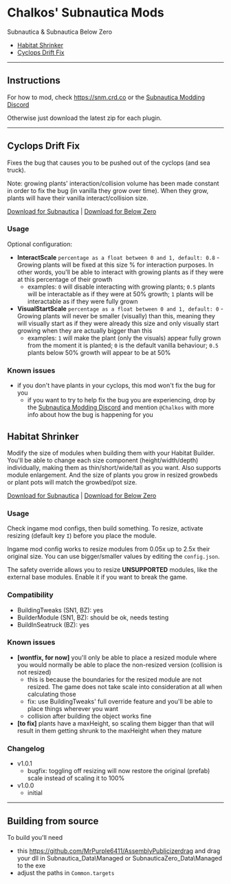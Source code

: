 # Chalkos' Subnautica Mods

Subnautica & Subnautica Below Zero
- [Habitat Shrinker](#habitat-shrinker)
- [Cyclops Drift Fix](#cyclops-drift-fix)

---------------------------------------------------

## Instructions

For how to mod, check https://snm.crd.co or the [Subnautica Modding Discord](https://discord.com/invite/UpWuWwq)

Otherwise just download the latest zip for each plugin.

---------------------------------------------------

## Cyclops Drift Fix

Fixes the bug that causes you to be pushed out of the cyclops (and sea truck).

Note: growing plants' interaction/collision volume has been made constant in order to fix the bug (in vanilla they grow over time). When they grow, plants will have their vanilla interact/collision size.

[Download for Subnautica](https://github.com/chalkos/Chalkos-Subnautica-Mods/releases/download/1/CyclopsDriftFix_SN1_v1.0.0.zip)
|
[Download for Below Zero](https://github.com/chalkos/Chalkos-Subnautica-Mods/releases/download/1/CyclopsDriftFix_BZ_v1.0.0.zip)

### Usage

Optional configuration:
* **InteractScale** `percentage as a float between 0 and 1, default: 0.8` - Growing plants will be fixed at this size % for interaction purposes. In other words, you'll be able to interact with growing plants as if they were at this percentage of their growth
  * examples: `0` will disable interacting with growing plants; `0.5` plants will be interactable as if they were at 50% growth; `1` plants will be interactable as if they were fully grown
* **VisualStartScale** `percentage as a float between 0 and 1, default: 0` - Growing plants will never be smaller (visually) than this, meaning they will visually start as if they were already this size and only visually start growing when they are actually bigger than this
  * examples: `1` will make the plant (only the visuals) appear fully grown from the moment it is planted; `0` is the default vanilla behaviour; `0.5` plants below 50% growth will appear to be at 50%

### Known issues

- if you don't have plants in your cyclops, this mod won't fix the bug for you
  - if you want to try to help fix the bug you are experiencing, drop by the [Subnautica Modding Discord](https://discord.com/invite/UpWuWwq) and mention `@Chalkos` with more info about how the bug is happening for you

## Habitat Shrinker

Modify the size of modules when building them with your Habitat Builder. You'll be able to change each size component (height/width/depth) individually, making them as thin/short/wide/tall as you want. Also supports module enlargement. And the size of plants you grow in resized growbeds or plant pots will match the growbed/pot size.

[Download for Subnautica](https://github.com/chalkos/Chalkos-Subnautica-Mods/releases/download/1/HabitatShrinker_SN1_v1.0.1.zip)
|
[Download for Below Zero](https://github.com/chalkos/Chalkos-Subnautica-Mods/releases/download/1/HabitatShrinker_BZ_v1.0.1.zip)

### Usage

Check ingame mod configs, then build something.
To resize, activate resizing (default key `I`) before you place the module.

Ingame mod config works to resize modules from 0.05x up to 2.5x their original size. You can use bigger/smaller values by editing the `config.json`.

The safety override allows you to resize **UNSUPPORTED** modules, like the external base modules. Enable it if you want to break the game.

### Compatibility
- BuildingTweaks (SN1, BZ): yes
- BuilderModule (SN1, BZ): should be ok, needs testing
- BuildInSeatruck (BZ): yes

### Known issues

- **[wontfix, for now]** you'll only be able to place a resized module where you would normally be able to place the non-resized version (collision is not resized)
  - this is because the boundaries for the resized module are not resized. The game does not take scale into consideration at all when calculating those
  - fix: use BuildingTweaks' full override feature and you'll be able to place things wherever you want
  - collision after building the object works fine
- **[to fix]** plants have a maxHeight, so scaling them bigger than that will result in them getting shrunk to the maxHeight when they mature

### Changelog

- v1.0.1
  - bugfix: toggling off resizing will now restore the original (prefab) scale instead of scaling it to 100% 
- v1.0.0
  - initial

---------------------------------------------------

## Building from source

To build you'll need
* this https://github.com/MrPurple6411/AssemblyPublicizerdrag and drag your dll in Subnautica_Data\Managed or SubnauticaZero_Data\Managed to the exe
* adjust the paths in `Common.targets`

